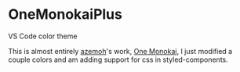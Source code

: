 # OneMonokaiPlus
VS Code color theme

This is almost entirely [azemoh](https://github.com/azemoh)'s work, [One Monokai](https://github.com/azemoh/vscode-one-monokai), I just modified a couple colors and am adding support for css in styled-components.

